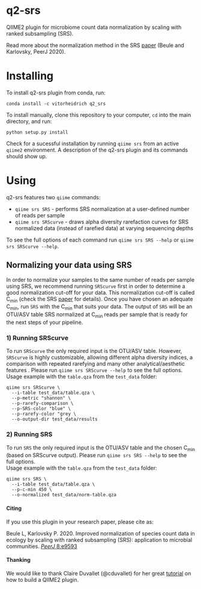 # q2-srs

QIIME2 plugin for microbiome count data normalization by scaling with ranked subsampling (SRS).

Read more about the normalization method in the SRS [paper](https://doi.org/10.7717/peerj.9593) (Beule and Karlovsky, PeerJ 2020).
<!---To more details on the usage of SRS, take a look at the practical guide [paper]() ().--->

# Installing

To install q2-srs plugin from conda, run:
```
conda install -c vitorheidrich q2_srs
```
To install manually, clone this repository to your computer, `cd` into the main directory, and run:
```
python setup.py install
```
Check for a sucessful installation by running `qiime srs` from an active `qiime2` environment. A description of the q2-srs plugin and its commands should show up.

# Using

q2-srs features two `qiime` commands:
* `qiime srs SRS` - performs SRS normalization at a user-defined number of reads per sample
* `qiime srs SRScurve` - draws alpha diversity rarefaction curves for SRS normalized data (instead of rarefied data) at varying sequencing depths

To see the full options of each command run `qiime srs SRS --help` or `qiime srs SRScurve --help`.

## Normalizing your data using SRS

In order to normalize your samples to the same number of reads per sample using SRS, we recommend running `SRScurve` first in order to determine a good normalization cut-off for your data. This normalization cut-off is called C<sub>min</sub> (check the SRS [paper](https://doi.org/10.7717/peerj.9593) for details). Once you have chosen an adequate C<sub>min</sub>, run `SRS` with the C<sub>min</sub> that suits your data. The output of `SRS` will be an OTU/ASV table SRS normalized at C<sub>min</sub> reads per sample that is ready for the next steps of your pipeline.

### 1) Running SRScurve
To run `SRScurve` the only required input is the OTU/ASV table. However, `SRScurve` is highly customizable, allowing different alpha diversity indices, a comparison with repeated rarefying and many other analytical/aesthetic features <!--(check the SRS practical guide [paper](https://doi.org/10.7717/peerj.9593) for details)-->. Please run `qiime srs SRScurve --help` to see the full options. 
Usage example with the `table.qza` from the `test_data` folder:
```
qiime srs SRScurve \
  --i-table test_data/table.qza \
  --p-metric "shannon" \
  --p-rarefy-comparison \
  --p-SRS-color "blue" \
  --p-rarefy-color "grey \
  --o-output-dir test_data/results
```
### 2) Running SRS
To run `SRS` the only required input is the OTU/ASV table and the chosen C<sub>min</sub> (based on SRScurve output). Please run `qiime srs SRS --help` to see the full options.  
Usage example with the `table.qza` from the `test_data` folder:
```
qiime srs SRS \
  --i-table test_data/table.qza \
  --p-c-min 450 \
  --o-normalized test_data/norm-table.qza
```
#### Citing
If you use this plugin in your research paper, please cite as:

Beule L, Karlovsky P. 2020. Improved normalization of species count data in ecology by scaling with ranked subsampling (SRS): application to microbial communities. [*PeerJ* 8:e9593](https://doi.org/10.7717/peerj.9593)
<!---Change the proposed cite to the practical guide later--->

#### Thanking
We would like to thank Claire Duvallet (@cduvallet) for her great [tutorial](https://cduvallet.github.io/posts/2018/03/qiime2-plugin) on how to build a QIIME2 plugin.
